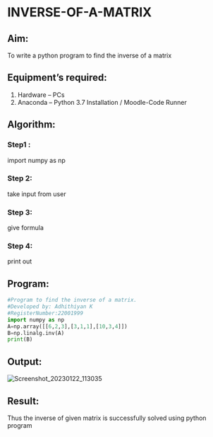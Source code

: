 # INVERSE-OF-A-MATRIX
## Aim:
To write a python program to find the inverse of a matrix
## Equipment’s required:
1. 	Hardware – PCs
2. 	Anaconda – Python 3.7 Installation / Moodle-Code Runner
## Algorithm:
### Step1 : 
import numpy as np
### Step 2: 
take input from user
### Step 3: 
give formula
### Step 4: 
print out

## Program:
```python
#Program to find the inverse of a matrix.
#Developed by: Adhithiyan K
#RegisterNumber:22001999
import numpy as np
A=np.array([[6,2,3],[3,1,1],[10,3,4]])
B=np.linalg.inv(A)
print(B)
```
## Output:
![Screenshot_20230122_113035](https://user-images.githubusercontent.com/121029258/213903039-b8cd3e71-b9f6-47f7-8d80-a24f20f4ae1f.png)
## Result:
Thus the inverse of given matrix is successfully solved using python program

